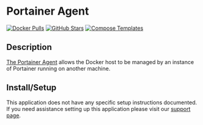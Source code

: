 # Portainer Agent

[![Docker Pulls](https://img.shields.io/docker/pulls/portainer/agent?style=flat-square&color=607D8B&label=docker%20pulls&logo=docker)](https://hub.docker.com/r/portainer/agent)
[![GitHub Stars](https://img.shields.io/github/stars/portainer/agent?style=flat-square&color=607D8B&label=github%20stars&logo=github)](https://github.com/portainer/agent)
[![Compose Templates](https://img.shields.io/static/v1?style=flat-square&color=607D8B&label=compose&message=templates)](https://github.com/GhostWriters/DockSTARTer/tree/main/compose/.apps/portaineragent)

## Description

[The Portainer Agent](https://github.com/portainer/agent) allows the Docker host
to be managed by an instance of Portainer running on another machine.

## Install/Setup

This application does not have any specific setup instructions documented. If
you need assistance setting up this application please visit our
[support page](https://dockstarter.com/basics/support/).
